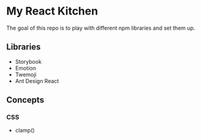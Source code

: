 # My React Kitchen

The goal of this repo is to play with different npm libraries and set them up.

## Libraries

- Storybook
- Emotion
- Twemoji
- Ant Design React

## Concepts

### CSS

- clamp()
